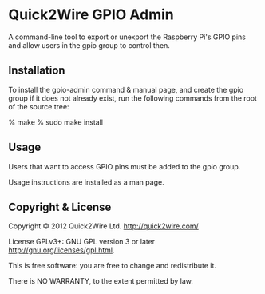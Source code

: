 Quick2Wire GPIO Admin
=====================

A command-line tool to export or unexport the Raspberry Pi's GPIO pins
and allow users in the gpio group to control then.


Installation
------------

To install the gpio-admin command & manual page, and create the gpio
group if it does not already exist, run the following commands from the
root of the source tree:

  % make
  % sudo make install


Usage
-----

Users that want to access GPIO pins must be added to the gpio group.

Usage instructions are installed as a man page.


Copyright & License
-------------------
       
Copyright © 2012 Quick2Wire Ltd. <http://quick2wire.com/>

License GPLv3+: GNU GPL version 3 or later
<http://gnu.org/licenses/gpl.html>.

This is free software: you are free to change and redistribute it.

There is NO WARRANTY, to the extent permitted by law.

